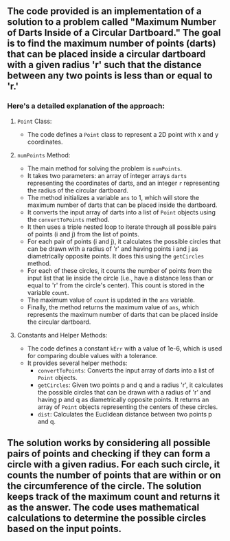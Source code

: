 ## The code provided is an implementation of a solution to a problem called "Maximum Number of Darts Inside of a Circular Dartboard." The goal is to find the maximum number of points (darts) that can be placed inside a circular dartboard with a given radius 'r' such that the distance between any two points is less than or equal to 'r.' 

### Here's a detailed explanation of the approach:

1. `Point` Class:
   - The code defines a `Point` class to represent a 2D point with x and y coordinates.

2. `numPoints` Method:
   - The main method for solving the problem is `numPoints`.
   - It takes two parameters: an array of integer arrays `darts` representing the coordinates of darts, and an integer `r` representing the radius of the circular dartboard.
   - The method initializes a variable `ans` to 1, which will store the maximum number of darts that can be placed inside the dartboard.
   - It converts the input array of darts into a list of `Point` objects using the `convertToPoints` method.
   - It then uses a triple nested loop to iterate through all possible pairs of points (i and j) from the list of points.
   - For each pair of points (i and j), it calculates the possible circles that can be drawn with a radius of 'r' and having points i and j as diametrically opposite points. It does this using the `getCircles` method.
   - For each of these circles, it counts the number of points from the input list that lie inside the circle (i.e., have a distance less than or equal to 'r' from the circle's center). This count is stored in the variable `count`.
   - The maximum value of `count` is updated in the `ans` variable.
   - Finally, the method returns the maximum value of `ans`, which represents the maximum number of darts that can be placed inside the circular dartboard.

3. Constants and Helper Methods:
   - The code defines a constant `kErr` with a value of 1e-6, which is used for comparing double values with a tolerance.
   - It provides several helper methods:
     - `convertToPoints`: Converts the input array of darts into a list of `Point` objects.
     - `getCircles`: Given two points p and q and a radius 'r', it calculates the possible circles that can be drawn with a radius of 'r' and having p and q as diametrically opposite points. It returns an array of `Point` objects representing the centers of these circles.
     - `dist`: Calculates the Euclidean distance between two points p and q.

## The solution works by considering all possible pairs of points and checking if they can form a circle with a given radius. For each such circle, it counts the number of points that are within or on the circumference of the circle. The solution keeps track of the maximum count and returns it as the answer. The code uses mathematical calculations to determine the possible circles based on the input points.
